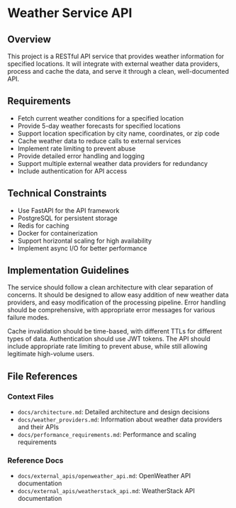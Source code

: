 # Weather Service API

## Overview

This project is a RESTful API service that provides weather information for specified locations. It will integrate with external weather data providers, process and cache the data, and serve it through a clean, well-documented API.

## Requirements

- Fetch current weather conditions for a specified location
- Provide 5-day weather forecasts for specified locations
- Support location specification by city name, coordinates, or zip code
- Cache weather data to reduce calls to external services
- Implement rate limiting to prevent abuse
- Provide detailed error handling and logging
- Support multiple external weather data providers for redundancy
- Include authentication for API access

## Technical Constraints

- Use FastAPI for the API framework
- PostgreSQL for persistent storage
- Redis for caching
- Docker for containerization
- Support horizontal scaling for high availability
- Implement async I/O for better performance

## Implementation Guidelines

The service should follow a clean architecture with clear separation of concerns. It should be designed to allow easy addition of new weather data providers, and easy modification of the processing pipeline. Error handling should be comprehensive, with appropriate error messages for various failure modes.

Cache invalidation should be time-based, with different TTLs for different types of data. Authentication should use JWT tokens. The API should include appropriate rate limiting to prevent abuse, while still allowing legitimate high-volume users.

## File References

### Context Files

- `docs/architecture.md`: Detailed architecture and design decisions
- `docs/weather_providers.md`: Information about weather data providers and their APIs
- `docs/performance_requirements.md`: Performance and scaling requirements

### Reference Docs

- `docs/external_apis/openweather_api.md`: OpenWeather API documentation
- `docs/external_apis/weatherstack_api.md`: WeatherStack API documentation
